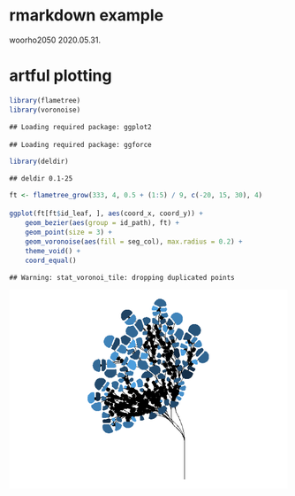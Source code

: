 rmarkdown example
================
woorho2050
2020.05.31.

# artful plotting

``` r
library(flametree)
library(voronoise)
```

    ## Loading required package: ggplot2

    ## Loading required package: ggforce

``` r
library(deldir)
```

    ## deldir 0.1-25

``` r
ft <- flametree_grow(333, 4, 0.5 + (1:5) / 9, c(-20, 15, 30), 4)

ggplot(ft[ft$id_leaf, ], aes(coord_x, coord_y)) +
    geom_bezier(aes(group = id_path), ft) +
    geom_point(size = 3) +
    geom_voronoise(aes(fill = seg_col), max.radius = 0.2) +
    theme_void() +
    coord_equal()
```

    ## Warning: stat_voronoi_tile: dropping duplicated points

![](rmarkdown_eg_files/figure-gfm/unnamed-chunk-1-1.png)<!-- -->
